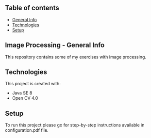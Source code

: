 ## Table of contents
* [General Info](#image-processing---general-info)
* [Technologies](#technologies)
* [Setup](#setup)

## Image Processing - General Info
This repository contains some of my exercises with image processing.  

## Technologies
This project is created with:
* Java SE 8 
* Open CV 4.0

## Setup
To run this project please go for step-by-step instructions available in configuration.pdf file.
